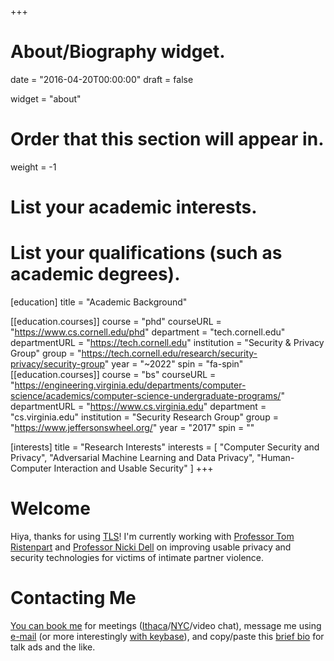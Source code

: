 +++
# About/Biography widget.

date = "2016-04-20T00:00:00"
draft = false

widget = "about"

# Order that this section will appear in.
weight = -1

# List your academic interests.

# List your qualifications (such as academic degrees).
[education]
  title = "Academic Background"

[[education.courses]]
  course = "phd"
  courseURL = "https://www.cs.cornell.edu/phd"
  department = "tech.cornell.edu"
  departmentURL = "https://tech.cornell.edu"
  institution = "Security & Privacy Group"
  group = "https://tech.cornell.edu/research/security-privacy/security-group"
  year = "~2022"
  spin = "fa-spin"
[[education.courses]]
  course = "bs"
  courseURL = "https://engineering.virginia.edu/departments/computer-science/academics/computer-science-undergraduate-programs/"
  departmentURL = "https://www.cs.virginia.edu"
  department = "cs.virginia.edu"
  institution = "Security Research Group"
  group = "https://www.jeffersonswheel.org/"
  year = "2017"
  spin = ""

[interests]
  title = "Research Interests"
  interests = [
    "Computer Security and Privacy",
    "Adversarial Machine Learning and Data Privacy",
    "Human-Computer Interaction and Usable Security"
  ]
+++

# Welcome
Hiya, thanks for using [TLS](https://tlseminar.github.io/tls-future/)!
I'm currently working with [Professor Tom Ristenpart](https://rist.tech.cornell.edu) and
[Professor Nicki Dell](http://nixdell.com) on improving usable privacy and security technologies for victims of intimate partner violence. 

<!--
*"We are mirrors whose brightness is wholly derived from the sun that shines upon
us."* - C.S. Lewis
-->

# Contacting Me
[You can book me](https://havron.youcanbook.me) for meetings 
([Ithaca](https://www.cs.cornell.edu/information/ithaca)/[NYC](https://tech.cornell.edu/campus/bloomberg-center)/video chat),
message me using [e-mail](/email/) (or more interestingly [with keybase](https://keybase.io/samh)), and copy/paste this [brief bio](/bio/) for talk ads and the like.
<!--
__<span style="color:#B31B1B">Journalists, media, and talk ads</span>__: here is a [brief biography](/bio/) suitable for print.
-->

<!--
Any URL that looks like "www.bagend.hobbiton.shire/~gandalf" generally admits
"gandalf@bagend.hobbiton.shire" as an email address. 
Mine is my UNIX username at [this page's
domain](https://www.cs.cornell.edu/~havron/).
-->
